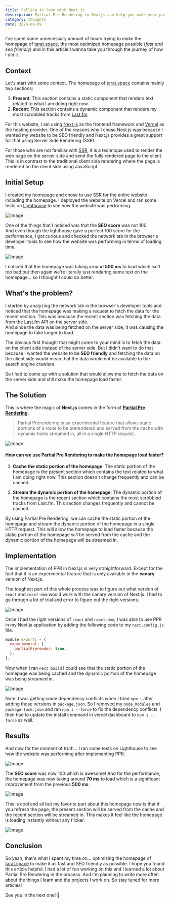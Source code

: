 ```yaml
---
title: Falling in love with Next.js
description: Partial Pre Rendering in Nextjs can help you make your page load 10x faster.
category: thoughts
date: 2024-08-09
---
```


I've spent some unnecessary amount of hours trying to make the homepage of [tarat.space](https://www.tarat.space/), the most optimized homepage possible (*fast and seo friendly*) and in this article I wanna take you through the journey of how I did it.

## Context

Let's start with some context. The homepage of [tarat.space](https://www.tarat.space/) contains mainly two sections:

1. **Present**: This section contains a static component that renders text related to what I am doing right now.
2. **Recent**: This section contains a dynamic component that renders my most scrobbled tracks from [Last.fm](https://www.last.fm/).

For this website, I am using [Next.js](https://nextjs.org/) as the frontend framework and [Vercel](https://vercel.com/) as the hosting provider. One of the reasons why I chose Next.js was because I wanted my website to be SEO friendly and Next.js provides a great support for that using Server Side Rendering (SSR).

For those who are not familiar with [SSR](https://www.freecodecamp.org/news/server-side-rendering-javascript/), it is a technique used to render the web page on the server side and send the fully rendered page to the client. This is in contrast to the traditional client side rendering where the page is rendered on the client side using JavaScript.

## Initial Setup

I created my homepage and chose to use SSR for the entire website including the homepage. I deployed the website on Vercel and ran some tests on [Lighthouse](https://developers.google.com/web/tools/lighthouse) to see how the website was performing.

![Image](/assets/posts/fast-homepage/lighthouse-1.png)

One of the things that I noticed was that the **SEO score** was not 100.    
And even though the lighthouse gave a perfect 100 score for the performance, I got curious and checked the network tab in the browser's developer tools to see how the website was performing in terms of loading time.

![Image](/assets/posts/fast-homepage/network-1.png)

I noticed that the homepage was taking around **500 ms** to load which isn't too bad but then again we're literally just rendering some text on the homepage... so I thought I could do better.

## What's the problem?

I started by analyzing the network tab in the browser's developer tools and noticed that the homepage was making a request to fetch the data for the recent section. This was because the recent section was fetching the data from the Last.fm API on the server side.   
And since the data was being fetched on the server side, it was causing the homepage to take longer to load.

The obvious first thought that might come to your mind is to fetch the data on the client side instead of the server side. But I didn't want to do that because I wanted the website to be **SEO friendly** and fetching the data on the client side would mean that the data would not be available to the search engine crawlers.

So I had to come up with a solution that would allow me to fetch the data on the server side and still make the homepage load faster.

## The Solution

This is where the magic of **Next.js** comes in the form of [**Partial Pre Rendering**](https://nextjs.org/docs/app/api-reference/next-config-js/partial-prerendering).

> Partial Prerendering is an experimental feature that allows static portions of a route to be prerendered and served from the cache with dynamic holes streamed in, all in a single HTTP request.

![Image](/assets/posts/fast-homepage/thinking-in-ppr.png)

#### How can we use Partial Pre Rendering to make the homepage load faster?

1. **Cache the static portion of the homepage**: The static portion of the homepage is the present section which contains the text related to what I am doing right now. This section doesn't change frequently and can be cached.

2. **Stream the dynamic portion of the homepage**: The dynamic portion of the homepage is the recent section which contains the most scrobbled tracks from Last.fm. This section changes frequently and cannot be cached.

By using Partial Pre Rendering, we can cache the static portion of the homepage and stream the dynamic portion of the homepage in a single HTTP request. This will allow the homepage to load faster because the static portion of the homepage will be served from the cache and the dynamic portion of the homepage will be streamed in.

## Implementation

The implementation of PPR in Next.js is very straightforward. Except for the fact that it is an experimental feature that is only available in the **canary** version of Next.js.

The toughest part of this whole process was to figure out what version of `react` and `react-dom` would work with the canary version of Next.js. I had to go through a lot of trial and error to figure out the right versions.

![Image](/assets/posts/fast-homepage/packagejson.png)

Once I had the right versions of `react` and `react-dom`, I was able to use PPR in my Next.js application by adding the following code to my `next.config.js` file:

```js
module.exports = {
  experimental: {
    partialPrerender: true,
  },
};
```

Now when I ran `next build` I could see that the static portion of the homepage was being cached and the dynamic portion of the homepage was being streamed in.

![Image](/assets/posts/fast-homepage/nextbuild.png)

Note: I was getting some dependency conflicts when I tried `npm i` after adding those versions in `package.json`. So I removed my `node_modules` and `package-lock.json` and ran `npm i --force` to fix the dependency conflicts. 
I then had to update the install command in vercel dashboard to `npm i --force` as well. 

## Results

And now for the moment of truth... I ran some tests on Lighthouse to see how the website was performing after implementing PPR.

![Image](/assets/posts/fast-homepage/lighthouse-2.png)

The **SEO score** was now 100 which is awesome! And for the performance, the homepage was now taking around **70 ms** to load which is a significant improvement from the previous **500 ms**.

![Image](/assets/posts/fast-homepage/network-2.png)

This is cool and all but my favorite part about this homepage now is that if you refresh the page, the present section will be served from the cache and the recent section will be streamed in. This makes it feel like the homepage is loading instantly without any flicker.

![Image](/assets/posts/fast-homepage/homepage.gif)

## Conclusion

So yeah, that's what I spent my time on... optimizing the homepage of [tarat.space](https://www.tarat.space/) to make it as fast and SEO friendly as possible. I hope you found this article helpful.
I had a lot of fun working on this and I learned a lot about Partial Pre Rendering in the process. And I'm planning to write more often about the things I learn and the projects I work on. So stay tuned for more articles!

See you in the next one! 👋
